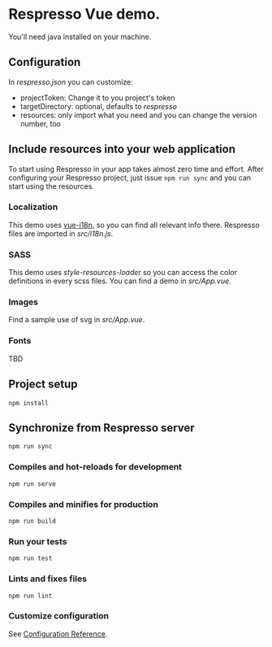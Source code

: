 # Respresso Vue demo.

You'll need java installed on your machine.

## Configuration

In *respresso.json* you can customize:
- projectToken: Change it to you project's token
- targetDirectory: optional, defaults to *respresso*
- resources: only import what you need and you can change the version number, too

## Include resources into your web application

To start using Respresso in your app takes almost zero time and effort. After configuring your Respresso project, just issue `npm run sync` and you can start using the resources.

### Localization

This demo uses [vue-i18n](https://github.com/kazupon/vue-i18n), so you can find all relevant info there. Respresso files are imported in *src/i18n.js*.

### SASS

This demo uses *style-resources-loader* so you can access the color definitions in every scss files. You can find a demo in *src/App.vue*.

### Images

Find a sample use of svg in *src/App.vue*.

### Fonts

TBD


## Project setup
```
npm install
```

## Synchronize from Respresso server
```
npm run sync
```

### Compiles and hot-reloads for development
```
npm run serve
```

### Compiles and minifies for production
```
npm run build
```

### Run your tests
```
npm run test
```

### Lints and fixes files
```
npm run lint
```

### Customize configuration
See [Configuration Reference](https://cli.vuejs.org/config/).
